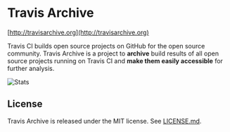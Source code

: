 Travis Archive
==============

[http://travisarchive.org](http://travisarchive.org)

Travis CI builds open source projects on GitHub for the open source community.
Travis Archive is a project to **archive** build results of all open source projects running on Travis CI and **make them easily accessible** for further analysis.

![Stats](http://www.stathat.com//graphs/ac/1f/2d7a23260725387d3aaef25e2c56.png?1391107020)

License
-------

Travis Archive is released under the MIT license. See [LICENSE.md](https://github.com/jingweno/travisarchive/blob/master/LICENSE.md).
